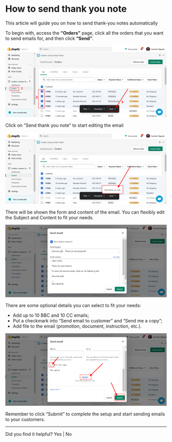 # How to send thank you note


This article will guide you on how to send thank-you notes automatically

To begin with, access the **“Orders”** page, click all the orders that you want to send emails for, and then click **“Send”**.

![Fordeer-Store-·-Orders-·-Shopify (7).png](How%20to%20send%20thank%20you%20note%209fe3ee36df0e4e17b492d81332d0ec81/Fordeer-Store--Orders--Shopify_(7).png)

Click on “Send thank you note” to start editing the email

![Fordeer-Store-·-Orders-·-Shopify (8).png](How%20to%20send%20thank%20you%20note%209fe3ee36df0e4e17b492d81332d0ec81/Fordeer-Store--Orders--Shopify_(8).png)

There will be shown the form and content of the email. You can flexibly edit the Subject and Content to fit your needs.

![Fordeer-Store-·-Orders-·-Shopify (10).png](How%20to%20send%20thank%20you%20note%209fe3ee36df0e4e17b492d81332d0ec81/Fordeer-Store--Orders--Shopify_(10).png)

There are some optional details you can select to fit your needs: 

- Add up to 10 BBC and 10 CC emails;
- Put a checkmark into “Send email to customer” and “Send me a copy”;
- Add file to the email (promotion, document, instruction, etc.).

![Fordeer-Store-·-Orders-·-Shopify (9).png](How%20to%20send%20thank%20you%20note%209fe3ee36df0e4e17b492d81332d0ec81/Fordeer-Store--Orders--Shopify_(9).png)

Remember to click “Submit” to complete the setup and start sending emails to your customers. 

---

Did you find it helpful? Yes | No
